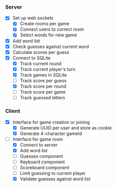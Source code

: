 ### Server

- [x] Set up web sockets
  - [x] Create rooms per game
  - [x] Connect users to correct room
  - [x] Select words for new game
- [x] Add word list
- [x] Check guesses against current word
- [x] Calculate scores per guess
- [x] Connect to SQLite
  - [x] Track current round
  - [x] Track current player's turn
  - [x] Track games in SQLite
  - [ ] Track score per guess
  - [x] Track score per round
  - [ ] Track score per game
  - [ ] Track guessed letters

### Client

- [x] Interface for game creation or joining
  - [x] Generate UUID per user and store as cookie
  - [x] Generate 4-character gameId
- [ ] Interface for game room
  - [x] Connect to server
  - [x] Add word list
  - [ ] Guesses component
  - [ ] Keyboard component
  - [ ] Scoreboard component
  - [ ] Limit guessing to current player
  - [x] Validate guesses against word list
